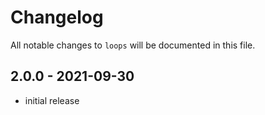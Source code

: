 # Changelog

All notable changes to `loops` will be documented in this file.

## 2.0.0 - 2021-09-30

- initial release
